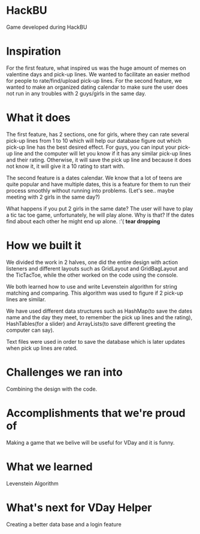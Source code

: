 # HackBU
Game developed during HackBU

# Inspiration
For the first feature, what inspired us was the huge amount of memes on valentine days and pick-up lines. We wanted to facilitate an easier method for people to rate/find/upload pick-up lines.
For the second feature, we wanted to make an organized dating calendar to make sure the user does not run in any troubles with 2 guys/girls in the same day.

# What it does
The first feature, has 2 sections, one for girls, where they can rate several pick-up lines from 1 to 10 which will help our database figure out which pick-up line has the best desired effect. For guys, you can input your pick-up line and the computer will let you know if it has any similar pick-up lines and their rating. Otherwise, it will save the pick up line and because it does not know it, it will give it a 10 rating to start with.

The second feature is a dates calendar. We know that a lot of teens are quite popular and have multiple dates, this is a feature for them to run their process smoothly without running into problems. (Let's see.. maybe meeting with 2 girls in the same day?)

What happens if you put 2 girls in the same date? The user will have to play a tic tac toe game, unfortunately, he will play alone. Why is that? If the dates find about each other he might end up alone. :'( **tear dropping**

# How we built it
We divided the work in 2 halves, one did the entire design with action listeners and different layouts such as GridLayout and GridBagLayout and the TicTacToe, while the other worked on the code using the console. 

We both learned how to use and write Levenstein algorithm for string matching and comparing. This algorithm was used to figure if 2 pick-up lines are similar.

We have used different data structures such as HashMap(to save the dates name and the day they meet, to remember the pick up lines and the rating), HashTables(for a slider) and ArrayLists(to save different greeting the computer can say).

Text files were used in order to save the database which is later updates when pick up lines are rated.

# Challenges we ran into
Combining the design with the code.

# Accomplishments that we're proud of
Making a game that we belive will be useful for VDay and it is funny.

# What we learned
Levenstein Algorithm

# What's next for VDay Helper
Creating a better data base and a login feature
